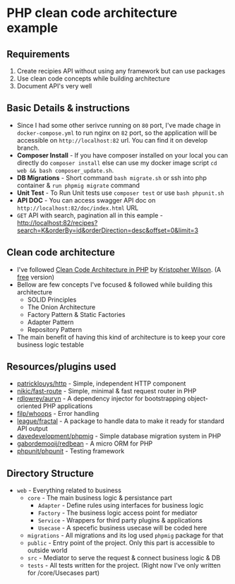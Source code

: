 # PHP clean code architecture example

## Requirements

1. Create recipies API without using any framework but can use packages
2. Use clean code concepts while building architecture
3. Document API's very well

## Basic Details & instructions

- Since I had some other serivce running on `80` port, I've made chage in `docker-compose.yml` to run nginx on `82` port, so the application will be accessible on `http://localhost:82` url. You can find it on develop branch.
- **Composer Install** - If you have composer installed on your local you can directly do `composer install` else can use my docker image script `cd web && bash composer_update.sh`.
- **DB Migrations** - Short command `bash migrate.sh` or ssh into php container & `run phpmig migrate` command
- **Unit Test** - To Run Unit tests use `composer test` or use `bash phpunit.sh`
- **API DOC** - You can access swagger API doc on `http://localhost:82/doc/index.html` URL
- `GET` API with search, pagination all in this eample - [http://localhost:82/recipes?search=K&orderBy=id&orderDirection=desc&offset=0&limit=3](http://localhost:82/recipes?search=K&orderBy=id&orderDirection=desc&offset=0&limit=3)

## Clean code architecture

- I've followed [Clean Code Architecture in PHP](https://leanpub.com/cleanphp) by [Kristopher Wilson](https://leanpub.com/u/kristopherwilson). (A [free](https://phutai.me/wp-content/uploads/2016/10/The-Clean-Architecture-in-PHP-Kristopher-Wilson.pdf) version)
- Bellow are few concepts I've focused & followed while building this architecture
    - SOLID Principles
    - The Onion Architecture
    - Factory Pattern & Static Factories
    - Adapter Pattern
    - Repository Pattern
- The main benefit of having this kind of architecture is to keep your core business logic testable

## Resources/plugins used

- [patricklouys/http](https://packagist.org/packages/patricklouys/http) - Simple, independent HTTP component
- [nikic/fast-route](https://packagist.org/packages/nikic/fast-route) - Simple, minimal & fast request router in PHP
- [rdlowrey/auryn](https://packagist.org/packages/rdlowrey/auryn) - A dependency injector for bootstrapping object-oriented PHP applications
- [filp/whoops](https://packagist.org/packages/filp/whoops) - Error handling
- [league/fractal](https://packagist.org/packages/league/fractal) - A package to handle data to make it ready for standard API output
- [davedevelopment/phpmig](https://packagist.org/packages/davedevelopment/phpmig) - Simple database migration system in PHP
- [gabordemooij/redbean](https://packagist.org/packages/gabordemooij/redbean) - A micro ORM for PHP
- [phpunit/phpunit](https://packagist.org/packages/phpunit/phpunit) - Testing framework

## Directory Structure
- `web` - Everything related to business
    - `core` - The main business logic & persistance part
        - `Adapter` - Define rules using interfaces for business logic
        - `Factory` - The business logic access point for mediator
        - `Service` - Wrappers for third party plugins & applications
        - `Usecase` - A specefic business usecase will be coded here
    - `migrations` - All migrations and its log used `phpmig` package for that
    - `public` - Entry point of the project. Only this part is accessible to outside world
    - `src` - Mediator to serve the request & connect business logic & DB
    - `tests` - All tests written for the project. (Right now I've only written for /core/Usecases part)